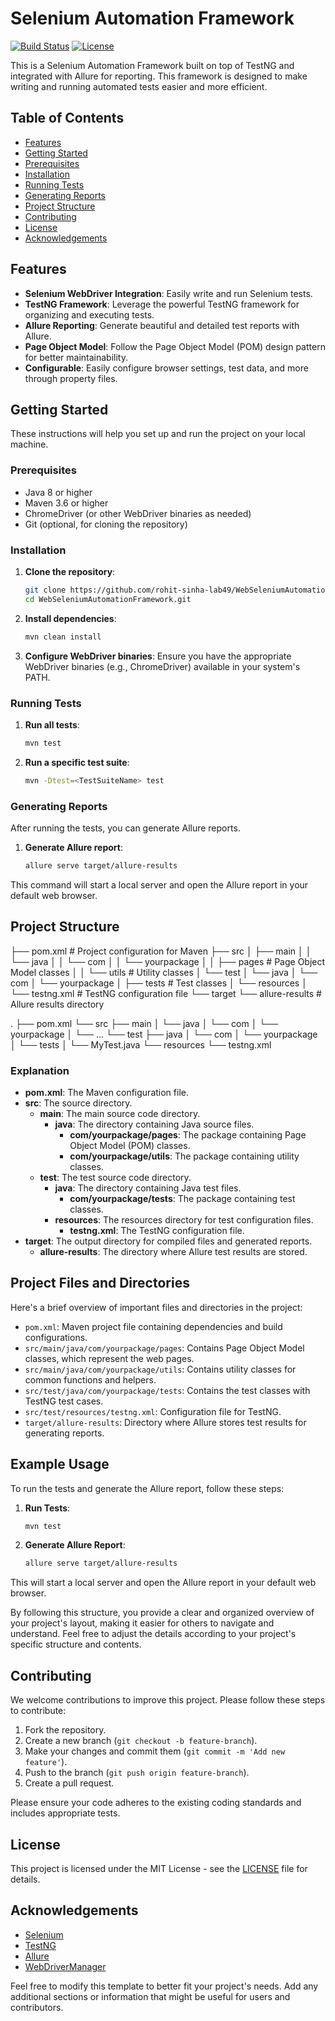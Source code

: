 # Selenium Automation Framework

[![Build Status](https://img.shields.io/travis/<your-username>/<your-repository>.svg?style=flat-square)](https://travis-ci.org/<your-username>/<your-repository>)
[![License](https://img.shields.io/badge/license-MIT-blue.svg)](LICENSE)

This is a Selenium Automation Framework built on top of TestNG and integrated with Allure for reporting. This framework is designed to make writing and running automated tests easier and more efficient.

## Table of Contents

- [Features](#features)
- [Getting Started](#getting-started)
- [Prerequisites](#prerequisites)
- [Installation](#installation)
- [Running Tests](#running-tests)
- [Generating Reports](#generating-reports)
- [Project Structure](#project-structure)
- [Contributing](#contributing)
- [License](#license)
- [Acknowledgements](#acknowledgements)

## Features

- **Selenium WebDriver Integration**: Easily write and run Selenium tests.
- **TestNG Framework**: Leverage the powerful TestNG framework for organizing and executing tests.
- **Allure Reporting**: Generate beautiful and detailed test reports with Allure.
- **Page Object Model**: Follow the Page Object Model (POM) design pattern for better maintainability.
- **Configurable**: Easily configure browser settings, test data, and more through property files.

## Getting Started

These instructions will help you set up and run the project on your local machine.

### Prerequisites

- Java 8 or higher
- Maven 3.6 or higher
- ChromeDriver (or other WebDriver binaries as needed)
- Git (optional, for cloning the repository)

### Installation

1. **Clone the repository**:
    ```sh
    git clone https://github.com/rohit-sinha-lab49/WebSeleniumAutomationFramework.git
    cd WebSeleniumAutomationFramework.git
    ```

2. **Install dependencies**:
    ```sh
    mvn clean install
    ```

3. **Configure WebDriver binaries**:
    Ensure you have the appropriate WebDriver binaries (e.g., ChromeDriver) available in your system's PATH.

### Running Tests

1. **Run all tests**:
    ```sh
    mvn test
    ```

2. **Run a specific test suite**:
    ```sh
    mvn -Dtest=<TestSuiteName> test
    ```

### Generating Reports

After running the tests, you can generate Allure reports.

1. **Generate Allure report**:
    ```sh
    allure serve target/allure-results
    ```

This command will start a local server and open the Allure report in your default web browser.

## Project Structure
├── pom.xml # Project configuration for Maven
├── src
│ ├── main
│ │ └── java
│ │ └── com
│ │ └── yourpackage
│ │ ├── pages # Page Object Model classes
│ │ └── utils # Utility classes
│ └── test
│ └── java
│ └── com
│ └── yourpackage
│ ├── tests # Test classes
│ └── resources
│ └── testng.xml # TestNG configuration file
└── target
└── allure-results # Allure results directory

.
├── pom.xml
└── src
    ├── main
    │   └── java
    │       └── com
    │           └── yourpackage
    │               └── ...
    └── test
        ├── java
        │   └── com
        │       └── yourpackage
        │           └── tests
        │               └── MyTest.java
        └── resources
            └── testng.xml



### Explanation

- **pom.xml**: The Maven configuration file.
- **src**: The source directory.
  - **main**: The main source code directory.
    - **java**: The directory containing Java source files.
      - **com/yourpackage/pages**: The package containing Page Object Model (POM) classes.
      - **com/yourpackage/utils**: The package containing utility classes.
  - **test**: The test source code directory.
    - **java**: The directory containing Java test files.
      - **com/yourpackage/tests**: The package containing test classes.
    - **resources**: The resources directory for test configuration files.
      - **testng.xml**: The TestNG configuration file.
- **target**: The output directory for compiled files and generated reports.
  - **allure-results**: The directory where Allure test results are stored.

## Project Files and Directories

Here's a brief overview of important files and directories in the project:

- `pom.xml`: Maven project file containing dependencies and build configurations.
- `src/main/java/com/yourpackage/pages`: Contains Page Object Model classes, which represent the web pages.
- `src/main/java/com/yourpackage/utils`: Contains utility classes for common functions and helpers.
- `src/test/java/com/yourpackage/tests`: Contains the test classes with TestNG test cases.
- `src/test/resources/testng.xml`: Configuration file for TestNG.
- `target/allure-results`: Directory where Allure stores test results for generating reports.

## Example Usage

To run the tests and generate the Allure report, follow these steps:

1. **Run Tests**:
    ```sh
    mvn test
    ```

2. **Generate Allure Report**:
    ```sh
    allure serve target/allure-results
    ```

This will start a local server and open the Allure report in your default web browser.

By following this structure, you provide a clear and organized overview of your project's layout, making it easier for others to navigate and understand. Feel free to adjust the details according to your project's specific structure and contents.



## Contributing

We welcome contributions to improve this project. Please follow these steps to contribute:

1. Fork the repository.
2. Create a new branch (`git checkout -b feature-branch`).
3. Make your changes and commit them (`git commit -m 'Add new feature'`).
4. Push to the branch (`git push origin feature-branch`).
5. Create a pull request.

Please ensure your code adheres to the existing coding standards and includes appropriate tests.

## License

This project is licensed under the MIT License - see the [LICENSE](LICENSE) file for details.

## Acknowledgements

- [Selenium](https://www.selenium.dev/)
- [TestNG](https://testng.org/)
- [Allure](http://allure.qatools.ru/)
- [WebDriverManager](https://github.com/bonigarcia/webdrivermanager)

Feel free to modify this template to better fit your project's needs. Add any additional sections or information that might be useful for users and contributors.


